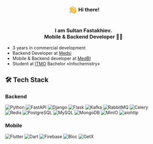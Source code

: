 <div 
align="center"
style="width:100%; display:flex; flex-direction:row; justify-content:center; align-items:center;"
>
  <h3 style="display:flex; flex-direction:row; justify-content:center; align-items:center;">
    <img 
      src="https://github.com/abcen7/abcen7/blob/main/assets/hand.gif?raw=true" 
      align="center" 
      style="width: 35px" 
    />
    Hi there!
  </h3> 
</div>

### <div align="center">I am Sultan Fastakhiev. <br> Mobile & Backend Developer 👨‍💻</div>


- 3 years in commercial development
- Backend Developer at [Medsi](https://medsi.com/)
- Mobile & Backend developer at [MedBI](https://medbi.ru/)
- Student at [ITMO](https://itmo.ru/) Bachelor «Infochemistry»

## 🛠 Tech Stack
### Backend

![Python](https://img.shields.io/static/v1?style=for-the-badge&message=Python&color=3776AB&logo=Python&logoColor=FFFFFF&label=)
![FastAPI](https://img.shields.io/static/v1?style=for-the-badge&message=FastAPI&color=009688&logo=FastAPI&logoColor=FFFFFF&label=)
![Django](https://img.shields.io/static/v1?style=for-the-badge&message=Django&color=092E20&logo=Django&logoColor=FFFFFF&label=)
![Flask](https://img.shields.io/static/v1?style=for-the-badge&message=Flask&color=000000&logo=Flask&logoColor=FFFFFF&label=)
![Kafka](https://img.shields.io/static/v1?style=for-the-badge&message=Apache+Kafka&color=231F20&logo=Apache+Kafka&logoColor=FFFFFF&label=)
![RabbitMQ](https://img.shields.io/static/v1?style=for-the-badge&message=RabbitMQ&color=FF6600&logo=RabbitMQ&logoColor=FFFFFF&label=)
![Celery](https://img.shields.io/static/v1?style=for-the-badge&message=Celery&color=37814A&logo=Celery&logoColor=FFFFFF&label=)
![Redis](https://img.shields.io/static/v1?style=for-the-badge&message=Redis&color=FF0000&logo=redis&logoColor=FFFFFF&label=)
![PostgreSQL](https://img.shields.io/static/v1?style=for-the-badge&message=PostgreSQL&color=4169E1&logo=PostgreSQL&logoColor=FFFFFF&label=)
![MySQL](https://img.shields.io/static/v1?style=for-the-badge&message=MySQL&color=4479A1&logo=MySQL&logoColor=FFFFFF&label=)
![MongoDB](https://img.shields.io/static/v1?style=for-the-badge&message=MongoDB&color=47A248&logo=MongoDB&logoColor=FFFFFF&label=)
![MinIO](https://img.shields.io/static/v1?style=for-the-badge&message=MinIO&color=FB7A24&logo=MinIO&logoColor=FFFFFF&label=)
![aiohttp](https://img.shields.io/static/v1?style=for-the-badge&message=aiohttp&color=2C5BB4&logo=aiohttp&logoColor=FFFFFF&label=)

### Mobile

![Flutter](https://img.shields.io/static/v1?style=for-the-badge&message=Flutter&color=02569B&logo=Flutter&logoColor=FFFFFF&label=)
![Dart](https://img.shields.io/static/v1?style=for-the-badge&message=Dart&color=0175C2&logo=Dart&logoColor=FFFFFF&label=)
![Firebase](https://img.shields.io/static/v1?style=for-the-badge&message=Firebase&color=FFCA28&logo=Firebase&logoColor=FFFFFF&label=)
![Bloc](https://img.shields.io/static/v1?style=for-the-badge&message=Bloc&color=0088CC&logo=Bloc&logoColor=FFFFFF&label=)
![GetX](https://img.shields.io/static/v1?style=for-the-badge&message=GetX&color=68B684&logo=GetX&logoColor=FFFFFF&label=)
